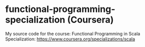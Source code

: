 # functional-programming-specialization (Coursera)
My source code for the course: Functional Programming in Scala Specialization: https://www.coursera.org/specializations/scala
